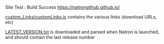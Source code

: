 Site Test : Build Success https://natrongithub.github.io/

[custom_Links/customLinks.js](custom_Links/customLinks.js) contains the various links (download URLs, etc)

[LATEST_VERSION.txt](LATEST_VERSION.txt) is downloaded and parsed when Natron is launched, and should contain the last release number
